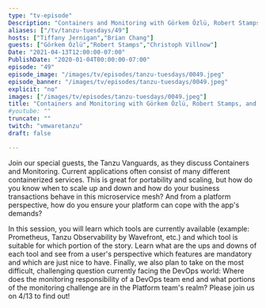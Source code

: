 ```yaml
---
type: "tv-episode"
Description: "Containers and Monitoring with Görkem Özlü, Robert Stamps, and Christoph Villnow"
aliases: ["/tv/tanzu-tuesdays/49"]
hosts: ["Tiffany Jernigan","Brian Chang"]
guests: ["Görkem Özlü","Robert Stamps","Christoph Villnow"]
Date: "2021-04-13T12:00:00-07:00"
PublishDate: "2020-01-04T00:00:00-07:00"
episode: "49"
episode_image: "/images/tv/episodes/tanzu-tuesdays/0049.jpeg"
episode_banner: "/images/tv/episodes/tanzu-tuesdays/0049.jpeg"
explicit: "no"
images: ["/images/tv/episodes/tanzu-tuesdays/0049.jpeg"]
title: "Containers and Monitoring with Görkem Özlü, Robert Stamps, and Christoph Villnow"
#youtube: ""
truncate: ""
twitch: "vmwaretanzu"
draft: false

---
```


Join our special guests, the Tanzu Vanguards, as they discuss Containers and Monitoring. Current applications often consist of many different containerized services. This is great for portability and scaling, but how do you know when to scale up and down and how do your business transactions behave in this microservice mesh? And from a platform perspective, how do you ensure your platform can cope with the app's demands?  

In this session, you will learn which tools are currently available (example: Prometheus, Tanzu Observability by Wavefront, etc.) and which tool is suitable for which portion of the story. Learn what are the ups and downs of each tool and see from a user's perspective which features are mandatory and which are just nice to have. Finally, we also plan to take on the most difficult, challenging question currently facing the DevOps world: Where does the monitoring responsibility of a DevOps team end and what portions of the monitoring challenge are in the Platform team's realm? Please join us on 4/13 to find out!